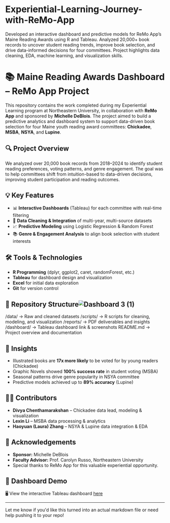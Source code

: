 # Experiential-Learning-Journey-with-ReMo-App
Developed an interactive dashboard and predictive models for ReMo App’s Maine Reading Awards using R and Tableau. Analyzed 20,000+ book records to uncover student reading trends, improve book selection, and drive data-informed decisions for four committees. Project highlights data cleaning, EDA, machine learning, and visualization skills.

# 📚 Maine Reading Awards Dashboard – ReMo App Project

This repository contains the work completed during my Experiential Learning program at Northeastern University, in collaboration with **ReMo App** and sponsored by **Michelle DeBlois**. The project aimed to build a predictive analytics and dashboard system to support data-driven book selection for four Maine youth reading award committees: **Chickadee**, **MSBA**, **NSYA**, and **Lupine**.

## 🔍 Project Overview

We analyzed over 20,000 book records from 2018–2024 to identify student reading preferences, voting patterns, and genre engagement. The goal was to help committees shift from intuition-based to data-driven decisions, improving student participation and reading outcomes.

## 💡 Key Features

- 📊 **Interactive Dashboards** (Tableau) for each committee with real-time filtering
- 🧼 **Data Cleaning & Integration** of multi-year, multi-source datasets
- 📈 **Predictive Modeling** using Logistic Regression & Random Forest
- 📚 **Genre & Engagement Analysis** to align book selection with student interests

## 🛠️ Tools & Technologies

- **R Programming** (dplyr, ggplot2, caret, randomForest, etc.)
- **Tableau** for dashboard design and visualization
- **Excel** for initial data exploration
- **Git** for version control

## 📁 Repository Structure![Dashboard 3 (1)](https://github.com/user-attachments/assets/aecad488-18c6-4f0d-affd-67f688a74d76)

/data/ → Raw and cleaned datasets
/scripts/ → R scripts for cleaning, modeling, and visualization
/reports/ → PDF deliverables and insights
/dashboard/ → Tableau dashboard link & screenshots
README.md → Project overview and documentation

## 📌 Insights

- Illustrated books are **17x more likely** to be voted for by young readers (Chickadee)
- Graphic Novels showed **100% success rate** in student voting (MSBA)
- Seasonal patterns drive genre popularity in NSYA committee
- Predictive models achieved up to **89% accuracy** (Lupine)

## 👨‍🏫 Contributors

- **Divya Chenthamarakshan** – Chickadee data lead, modeling & visualization  
- **Lexin Li** – MSBA data processing & analytics  
- **Haoyuan (Laura) Zhang** – NSYA & Lupine data integration & EDA  

## 🤝 Acknowledgements

- **Sponsor:** Michelle DeBlois  
- **Faculty Advisor:** Prof. Carolyn Russo, Northeastern University  
- Special thanks to ReMo App for this valuable experiential opportunity.

## 🔗 Dashboard Demo

🖥️ View the interactive Tableau dashboard [here](https://public.tableau.com/views/MSBAdashboard/Dashboard3)

---

Let me know if you'd like this turned into an actual markdown file or need help pushing it to your repo!
